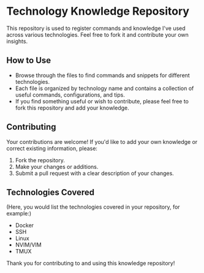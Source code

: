 # Technology Knowledge Repository

This repository is used to register commands and knowledge I've used across various technologies. Feel free to fork it and contribute your own insights.

## How to Use

- Browse through the files to find commands and snippets for different technologies.
- Each file is organized by technology name and contains a collection of useful commands, configurations, and tips.
- If you find something useful or wish to contribute, please feel free to fork this repository and add your knowledge.

## Contributing

Your contributions are welcome! If you'd like to add your own knowledge or correct existing information, please:

1. Fork the repository.
2. Make your changes or additions.
3. Submit a pull request with a clear description of your changes.

## Technologies Covered

(Here, you would list the technologies covered in your repository, for example:)

- Docker
- SSH
- Linux
- NVIM/VIM
- TMUX

Thank you for contributing to and using this knowledge repository!

